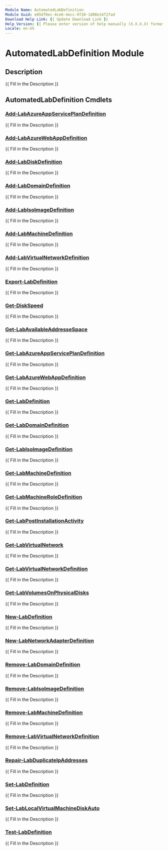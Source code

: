 ```yaml
---
Module Name: AutomatedLabDefinition
Module Guid: e85df8ec-4ce6-4ecc-9720-1d08e14f27ad
Download Help Link: {{ Update Download Link }}
Help Version: {{ Please enter version of help manually (X.X.X.X) format }}
Locale: en-US
---
```


# AutomatedLabDefinition Module
## Description
{{ Fill in the Description }}

## AutomatedLabDefinition Cmdlets
### [Add-LabAzureAppServicePlanDefinition](Add-LabAzureAppServicePlanDefinition.md)
{{ Fill in the Description }}

### [Add-LabAzureWebAppDefinition](Add-LabAzureWebAppDefinition.md)
{{ Fill in the Description }}

### [Add-LabDiskDefinition](Add-LabDiskDefinition.md)
{{ Fill in the Description }}

### [Add-LabDomainDefinition](Add-LabDomainDefinition.md)
{{ Fill in the Description }}

### [Add-LabIsoImageDefinition](Add-LabIsoImageDefinition.md)
{{ Fill in the Description }}

### [Add-LabMachineDefinition](Add-LabMachineDefinition.md)
{{ Fill in the Description }}

### [Add-LabVirtualNetworkDefinition](Add-LabVirtualNetworkDefinition.md)
{{ Fill in the Description }}

### [Export-LabDefinition](Export-LabDefinition.md)
{{ Fill in the Description }}

### [Get-DiskSpeed](Get-DiskSpeed.md)
{{ Fill in the Description }}

### [Get-LabAvailableAddresseSpace](Get-LabAvailableAddresseSpace.md)
{{ Fill in the Description }}

### [Get-LabAzureAppServicePlanDefinition](Get-LabAzureAppServicePlanDefinition.md)
{{ Fill in the Description }}

### [Get-LabAzureWebAppDefinition](Get-LabAzureWebAppDefinition.md)
{{ Fill in the Description }}

### [Get-LabDefinition](Get-LabDefinition.md)
{{ Fill in the Description }}

### [Get-LabDomainDefinition](Get-LabDomainDefinition.md)
{{ Fill in the Description }}

### [Get-LabIsoImageDefinition](Get-LabIsoImageDefinition.md)
{{ Fill in the Description }}

### [Get-LabMachineDefinition](Get-LabMachineDefinition.md)
{{ Fill in the Description }}

### [Get-LabMachineRoleDefinition](Get-LabMachineRoleDefinition.md)
{{ Fill in the Description }}

### [Get-LabPostInstallationActivity](Get-LabPostInstallationActivity.md)
{{ Fill in the Description }}

### [Get-LabVirtualNetwork](Get-LabVirtualNetwork.md)
{{ Fill in the Description }}

### [Get-LabVirtualNetworkDefinition](Get-LabVirtualNetworkDefinition.md)
{{ Fill in the Description }}

### [Get-LabVolumesOnPhysicalDisks](Get-LabVolumesOnPhysicalDisks.md)
{{ Fill in the Description }}

### [New-LabDefinition](New-LabDefinition.md)
{{ Fill in the Description }}

### [New-LabNetworkAdapterDefinition](New-LabNetworkAdapterDefinition.md)
{{ Fill in the Description }}

### [Remove-LabDomainDefinition](Remove-LabDomainDefinition.md)
{{ Fill in the Description }}

### [Remove-LabIsoImageDefinition](Remove-LabIsoImageDefinition.md)
{{ Fill in the Description }}

### [Remove-LabMachineDefinition](Remove-LabMachineDefinition.md)
{{ Fill in the Description }}

### [Remove-LabVirtualNetworkDefinition](Remove-LabVirtualNetworkDefinition.md)
{{ Fill in the Description }}

### [Repair-LabDuplicateIpAddresses](Repair-LabDuplicateIpAddresses.md)
{{ Fill in the Description }}

### [Set-LabDefinition](Set-LabDefinition.md)
{{ Fill in the Description }}

### [Set-LabLocalVirtualMachineDiskAuto](Set-LabLocalVirtualMachineDiskAuto.md)
{{ Fill in the Description }}

### [Test-LabDefinition](Test-LabDefinition.md)
{{ Fill in the Description }}

